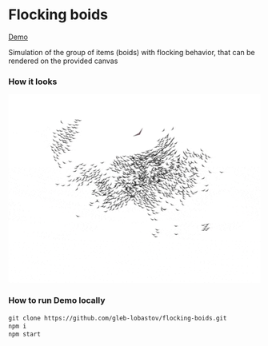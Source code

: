 # Flocking boids

[Demo](https://gleb-lobastov.github.io/flocking-boids/)

Simulation of the group of items (boids) with flocking behavior, that can be rendered on the provided canvas

### How it looks
![example output](./demo/screenshot.gif)

### How to run Demo locally
```
git clone https://github.com/gleb-lobastov/flocking-boids.git
npm i
npm start
```
